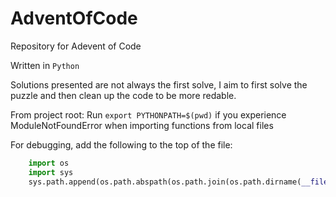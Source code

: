 # AdventOfCode

Repository for Adevent of Code

Written in `Python`

Solutions presented are not always the first solve, I aim to first solve the puzzle and then clean up the code to be more redable.

From project root:
Run `export PYTHONPATH=$(pwd)` if you experience ModuleNotFoundError when importing functions from local files

For debugging, add the following to the top of the file:
```py
    import os
    import sys
    sys.path.append(os.path.abspath(os.path.join(os.path.dirname(__file__), '..')))
```
